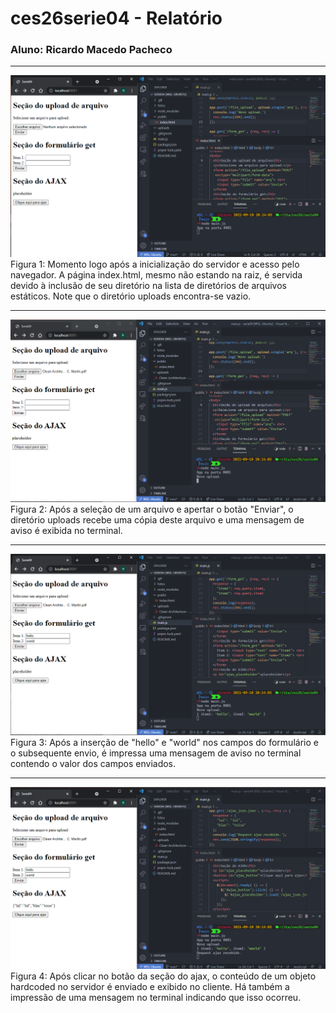 # ces26serie04 - Relatório
### Aluno: Ricardo Macedo Pacheco

___

![](fotos/inicial.png)
Figura 1: Momento logo após a inicialização do servidor e acesso pelo navegador.
A página index.html, mesmo não estando na raiz, é servida devido à inclusão de 
seu diretório na lista de diretórios de arquivos estáticos. Note que o diretório
uploads encontra-se vazio.
___
![](fotos/apos_upload.png)
Figura 2: Após a seleção de um arquivo e apertar o botão "Enviar", o diretório
uploads recebe uma cópia deste arquivo e uma mensagem de aviso é exibida no
terminal.
___
![](fotos/apos_formulario.png)
Figura 3: Após a inserção de "hello" e "world" nos campos do formulário e o
subsequente envio, é impressa uma mensagem de aviso no terminal contendo o valor
dos campos enviados.
___
![](fotos/apos_ajax.png)
Figura 4: Após clicar no botão da seção do ajax, o conteúdo de um objeto
hardcoded no servidor é enviado e exibido no cliente. Há também a impressão de
uma mensagem no terminal indicando que isso ocorreu.
